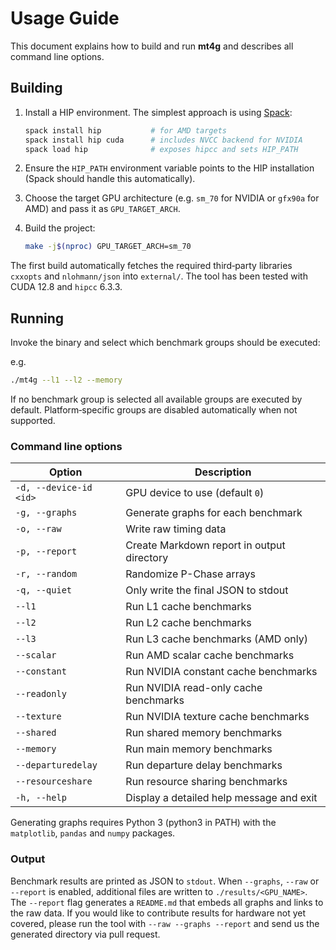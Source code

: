 # Usage Guide

This document explains how to build and run **mt4g** and describes all command line options.

## Building

1. Install a HIP environment. The simplest approach is using
   [Spack](https://spack.io):

   ```bash
   spack install hip           # for AMD targets
   spack install hip cuda      # includes NVCC backend for NVIDIA
   spack load hip              # exposes hipcc and sets HIP_PATH
   ```

2. Ensure the `HIP_PATH` environment variable points to the HIP installation (Spack should handle this automatically). 
3. Choose the target GPU architecture (e.g. `sm_70` for NVIDIA or `gfx90a` for
   AMD) and pass it as `GPU_TARGET_ARCH`.
4. Build the project:

   ```bash
   make -j$(nproc) GPU_TARGET_ARCH=sm_70
   ```

The first build automatically fetches the required third‑party libraries
`cxxopts` and `nlohmann/json` into `external/`. The tool has been tested with
CUDA 12.8 and `hipcc` 6.3.3.

## Running

Invoke the binary and select which benchmark groups should be executed:

e.g. 
```bash
./mt4g --l1 --l2 --memory
```

If no benchmark group is selected all available groups are executed by default. Platform‑specific groups are disabled automatically when not supported.

### Command line options

| Option | Description |
| ------ | ----------- |
| `-d, --device-id <id>` | GPU device to use (default `0`) |
| `-g, --graphs` | Generate graphs for each benchmark |
| `-o, --raw` | Write raw timing data |
| `-p, --report` | Create Markdown report in output directory |
| `-r, --random` | Randomize P-Chase arrays |
| `-q, --quiet` | Only write the final JSON to stdout |
| `--l1` | Run L1 cache benchmarks |
| `--l2` | Run L2 cache benchmarks |
| `--l3` | Run L3 cache benchmarks (AMD only) |
| `--scalar` | Run AMD scalar cache benchmarks |
| `--constant` | Run NVIDIA constant cache benchmarks |
| `--readonly` | Run NVIDIA read-only cache benchmarks |
| `--texture` | Run NVIDIA texture cache benchmarks |
| `--shared` | Run shared memory benchmarks |
| `--memory` | Run main memory benchmarks |
| `--departuredelay` | Run departure delay benchmarks |
| `--resourceshare` | Run resource sharing benchmarks |
| `-h, --help` | Display a detailed help message and exit |

Generating graphs requires Python 3 (python3 in PATH) with the `matplotlib`, `pandas` and `numpy` packages.

### Output

Benchmark results are printed as JSON to `stdout`. When `--graphs`, `--raw` or
`--report` is enabled, additional files are written to `./results/<GPU_NAME>`. 
The `--report` flag generates a `README.md` that embeds all
graphs and links to the raw data. If you would like to contribute results for
hardware not yet covered, please run the tool with `--raw --graphs --report` and send us
the generated directory via pull request.

